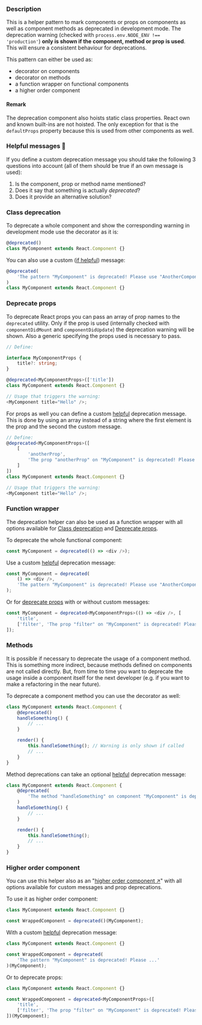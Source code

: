 ### Description

This is a helper pattern to mark components or props on components as well as
component methods as deprecated in development mode. The deprecation warning
(checked with `process.env.NODE_ENV !== 'production'`) **only is shown if the
component, method or prop is used**. This will ensure a consistent behaviour for
deprecations.

This pattern can either be used as:

- decorator on components
- decorator on methods
- a function wrapper on functional components
- a higher order component

#### Remark

The deprecation component also hoists static class properties. React own and
known built-ins are not hoisted. The only exception for that is the
`defaultProps` property because this is used from other components as well.

### Helpful messages 📣

If you define a custom deprecation message you should take the following 3
questions into account (all of them should be true if an own message is used):

1.  Is the component, prop or method name mentioned?
2.  Does it say that something is actually _deprecated_?
3.  Does it provide an alternative solution?

### Class deprecation

To deprecate a whole component and show the corresponding warning in development
mode use the decorator as it is:

```typescript
@deprecated()
class MyComponent extends React.Component {}
```

You can also use a custom ([if helpful](#helpful-messages)) message:

```typescript
@deprecated(
	'The pattern "MyComponent" is deprecated! Please use "AnotherComponent" instead.'
)
class MyComponent extends React.Component {}
```

### Deprecate props

To deprecate React props you can pass an array of prop names to the `deprecated`
utility. Only if the prop is used (internally checked with `componentDidMount`
and `componentDidUpdate`) the deprecation warning will be shown. Also a generic
specifying the props used is necessary to pass.

```typescript
// Define:

interface MyComponentProps {
	title?: string;
}

@deprecated<MyComponentProps>(['title'])
class MyComponent extends React.Component {}

// Usage that triggers the warning:
<MyComponent title="Hello" />;
```

For props as well you can define a custom [helpful](#helpful-messages)
deprecation message. This is done by using an array instead of a string where
the first element is the prop and the second the custom message.

```typescript
// Define:
@deprecated<MyComponentProps>([
	[
		'anotherProp',
		'The prop "anotherProp" on "MyComponent" is deprecated! Please use ...'
	]
])
class MyComponent extends React.Component {}

// Usage that triggers the warning:
<MyComponent title="Hello" />;
```

### Function wrapper

The deprecation helper can also be used as a function wrapper with all options
available for [Class deprecation](#class-deprecation) and
[Deprecate props](#deprecate-props).

To deprecate the whole functional component:

```typescript
const MyComponent = deprecated(() => <div />);
```

Use a custom [helpful](#helpful-messages) deprecation message:

```typescript
const MyComponent = deprecated(
	() => <div />,
	'The pattern "MyComponent" is deprecated! Please use "AnotherComponent" instead.'
);
```

Or for [deprecate props](#deprecate-props) with or without custom messages:

```typescript
const MyComponent = deprecated<MyComponentProps>(() => <div />, [
	'title',
	['filter', 'The prop "filter" on "MyComponent" is deprecated! Please use ...']
]);
```

### Methods

It is possible if necessary to deprecate the usage of a component method. This
is something more indirect, because methods defined on components are not called
directly. But, from time to time you want to deprecate the usage inside a
component itself for the next developer (e.g. if you want to make a refactoring
in the near future).

To deprecate a component method you can use the decorator as well:

```typescript
class MyComponent extends React.Component {
	@deprecated()
	handleSomething() {
		// ...
	}

	render() {
		this.handleSomething(); // Warning is only shown if called
		// ...
	}
}
```

Method deprecations can take an optional [helpful](#helpful-messages)
deprecation message:

```typescript
class MyComponent extends React.Component {
	@deprecated(
		'The method "handleSomething" on component "MyComponent" is deprecated. Please use ...'
	)
	handleSomething() {
		// ...
	}

	render() {
		this.handleSomething();
		// ...
	}
}
```

### Higher order component

You can use this helper also as an
"[higher order component ↗](https://reactjs.org/docs/higher-order-components.html)"
with all options available for custom messages and prop deprecations.

To use it as higher order component:

```typescript
class MyComponent extends React.Component {}

const WrappedComponent = deprecated()(MyComponent);
```

With a custom [helpful](#helpful-messages) deprecation message:

```typescript
class MyComponent extends React.Component {}

const WrappedComponent = deprecated(
	'The pattern "MyComponent" is deprecated! Please ...'
)(MyComponent);
```

Or to deprecate props:

```typescript
class MyComponent extends React.Component {}

const WrappedComponent = deprecated<MyComponentProps>([
	'title',
	['filter', 'The prop "filter" on "MyComponent" is deprecated! Please use ...']
])(MyComponent);
```

